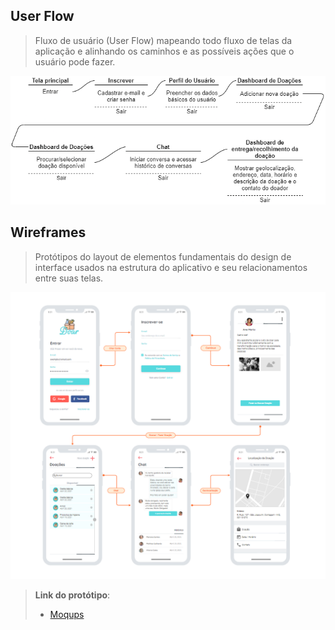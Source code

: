 ## User Flow

> Fluxo de usuário (User Flow) mapeando todo fluxo de telas da aplicação e alinhando os caminhos e as possíveis ações que o usuário pode fazer.

![image](https://github.com/ProfKleberSouza/projeto-pratico-brunosamuelfernandogleydiston/blob/9b0c592166978c2d4f8983333827c0139aa0a1b6/docs/img/userflow_13.png)

## Wireframes

> Protótipos do layout de elementos fundamentais do design de interface usados na estrutura do aplicativo e seu relacionamentos entre suas telas.
 
![image](https://github.com/ProfKleberSouza/projeto-pratico-brunosamuelfernandogleydiston/blob/0d35e6b3bb9b4044ab0d7622a01a701433480858/docs/img/newinterfece_v1.png)

> **Link do protótipo**:
> 
> - [Moqups](https://app.moqups.com/gYUqzI17lq/view/page/ae8fe8eb0)
> 
